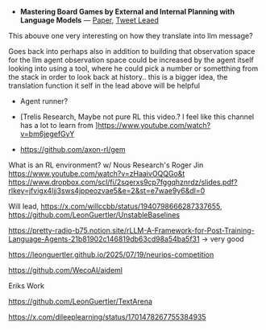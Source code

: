 - **Mastering Board Games by External and Internal Planning with Language Models**
  — [Paper](https://arxiv.org/pdf/2412.12119),
  [Tweet Leaed](https://x.com/ADarmouni/status/1874643013315518712)

This abouve one very interesting on how they translate into llm message?

Goes back into perhaps also in addition to building that observation space for the llm agent
observation space could be increased by the agent itself looking into using a tool, where he could pick
a number or sometthing from the stack in order to look back at history.. this is a bigger idea, the translation
function it self in the lead above will be helpful

- Agent runner?

- [Trelis Research, Maybe not pure RL this video.?
  I feel like this channel has a lot to learn from ]https://www.youtube.com/watch?v=bm6jegefGyY

- https://github.com/axon-rl/gem

What is an RL environment? w/ Nous Research's Roger Jin https://www.youtube.com/watch?v=zHaaivOQQGo&t
https://www.dropbox.com/scl/fi/2sqerxs9cp7fggqhznrdz/slides.pdf?rlkey=jfvigx4ljj3sws4jppeozvae5&e=2&st=e7wae9y6&dl=0

Will lead, https://x.com/willccbb/status/1940798666287337655, https://github.com/LeonGuertler/UnstableBaselines

https://pretty-radio-b75.notion.site/rLLM-A-Framework-for-Post-Training-Language-Agents-21b81902c146819db63cd98a54ba5f31 -> very good

https://leonguertler.github.io/2025/07/19/neurips-competition

https://github.com/WecoAI/aideml

Eriks Work

https://github.com/LeonGuertler/TextArena

https://x.com/dileeplearning/status/1701478267755384935
